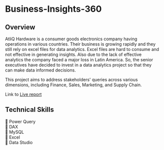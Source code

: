 # Business-Insights-360
## Overview
 AtliQ Hardware is a consumer goods electronics company having operations in various countries. Their business is growing rapidly and they still rely on excel files for data analytics. Excel files are hard to consume and not effective in generating insights. Also due to the lack of effective analytics the company faced a major loss in Latin America.
So, the senior executives have decided to invest in a data analytics project so that they can make data informed decisions. 

This project aims to address stakeholders' queries across various dimensions, including Finance, Sales, Marketing, and Supply Chain.

Link to [Live report](https://project.novypro.com/eFxb0N)

## Technical Skills
📌 Power Query  
📌 DAX  
📌 MySQL  
📌 Excel  
📌 Data Studio 

